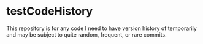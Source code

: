 # testCodeHistory
This repository is for any code I need to have version history of temporarily
and may be subject to quite random, frequent, or rare commits.
